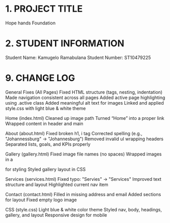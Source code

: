 # 1. PROJECT TITLE
Hope hands Foundation

# 2. STUDENT INFORMATION
Student Name: Kamugelo Ramabulana
Student Number: ST10479225

# 9. CHANGE LOG
General Fixes (All Pages)
Fixed HTML structure (tags, nesting, indentation)
Made navigation consistent across all pages
Added active page highlighting using .active class
Added meaningful alt text for images
Linked and applied style.css with light blue & white theme

Home (index.html)
Cleaned up image path
Turned “Home” into a proper link
Wrapped content in header and main

About (about.html)
Fixed broken h1, i tag
Corrected spelling (e.g., "Johannessburg" → "Johannesburg")
Removed invalid ul wrapping headers
Separated lists, goals, and KPIs properly

Gallery (gallery.html)
Fixed image file names (no spaces)
Wrapped images in a <div class="gallery"> for styling
Styled gallery layout in CSS

Services (services.html)
Fixed typo: "Servies" → "Services"
Improved text structure and layout
Highlighted current nav item

Contact (contact.html)
Filled in missing address and email
Added sections for layout
Fixed empty logo image

CSS (style.css)
Light blue & white color theme
Styled nav, body, headings, gallery, and layout
Responsive design for mobile